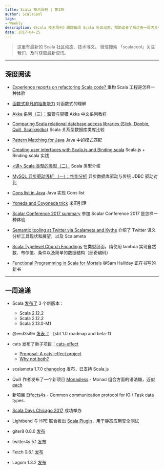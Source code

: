 ```yaml
---
title: Scala 技术周刊 | 第1期
author: ScalaCool
tags:
- Weekly
description: 《Scala 技术周刊》跟踪每周 Scala 社区动态，帮助读者了解过去一周内关于 Scala 发生的事情。
date: 2017-04-25
---
```


> 这里有最新的 Scala 社区动态、技术博文。
微信搜索 「scalacool」关注我们，及时获取最新资讯。

***

## 深度阅读

- [Experience reports on refactoring Scala code?  ](https://www.reddit.com/r/scala/comments/65t3ll/experience_reports_on_refactoring_scala_code/)
  重构 Scala 工程是怎样一种体验

- [函数式非凡的抽象能力](https://juejin.im/post/58f4a278da2f60005d3dc95a)
  对函数式的理解

- [Akka 系列（三）：监管与容错](http://scala.cool/2017/04/learning-akka-3/)
  Akka 中文系列教程

- [Comparing Scala relational database access libraries (Slick, Doobie, Quill, Scalikejdbc)](https://softwaremill.com/comparing-scala-relational-database-access-libraries/)
  Scala 关系型数据库类库比较

- [Pattern Matching for Java](http://cr.openjdk.java.net/~briangoetz/amber/pattern-match.html)
  Java 中的模式匹配

- [Creating user interfaces with Scala.js and Binding.scala](https://loicdescotte.github.io/posts/binding-scalajs/)
  Scala.js + Binding.scala 实践

- [<译> Scala 类型的类型（二）](http://scala.cool/2017/04/scala-types-of-types-part-2/)
  Scala 类型介绍

- [MySQL 异步驱动浅析 （一）：性能分析](http://localhost:4000/2017/04/mysql-async-1/)
  异步数据库驱动与传统 JDBC 驱动对比

- [Cons list in Java](https://medium.com/@sujitkamthe/cons-list-in-java-ef5053d2c85c)
  Java 实现 Cons list

- [Yoneda and Coyoneda trick](https://medium.com/@olxc/yoneda-and-coyoneda-trick-f5a0321aeba4)
  米田引理

- [Scalar Conference 2017 summary](https://medium.com/@bocytko/scalar-conference-2017-summary-5c5a96e47274)
  参加 Scalar Conference 2017 是怎样一种体验

- [Semantic tooling at Twitter via Scalameta and Kythe](http://scalameta.org/talks/2017-04-21-SemanticToolingAtTwitter.pdf)
  介绍了 Twitter 语义分析工具现状和展望，以及 Scalameta

- [Scala Typelevel Church Encodings](http://w.pitula.me/2017/typelevel-church-enc/)
  在类型层面，纯使用 lambda 实现自然数、布尔值、条件以及简单的数据结构（邱奇编码）

- [Functional Programming in Scala for Mortals](https://twitter.com/fommil/status/855877100296953862)
  @Sam Halliday 正在书写的新书

***

## 一周速递

- Scala [发布了](http://www.scala-lang.org/news/releases-1Q17.html) 3 个新版本：
  - Scala 2.12.2
  - Scala 2.12.2
  - Scala 2.13.0-M1

- @eed3si9n [发表了](http://developer.lightbend.com/blog/2017-04-18-sbt-1-0-roadmap-and-beta1/) 《sbt 1.0 roadmap and beta-1》

- cats 发布了新子项目：[cats-effect](https://github.com/djspiewak/cats-effect)
  - [Proposal: A cats-effect project](https://github.com/typelevel/cats/issues/1617)
  - [Why not both?](https://gist.github.com/djspiewak/a775b73804c581f4028fea2e98482b3c)

- scalameta 1.7.0 [changelog](https://github.com/scalameta/scalameta/blob/master/changelog/1.7.0.md) 发布，已支持 Scala.js

- Quill 作者发布了一个新项目 [Monadless](http://monadless.io/) - Monad 组合方面的语法糖，近似 [each](https://github.com/ThoughtWorksInc/each)

- 新项目 [Effects4s](https://github.com/effects4s/effects4s) - Common communication protocol for IO / Task data types.

- [Scala Days Chicago 2017](http://event.scaladays.org/scaladays-chicago-2017#schedule)  成功举办

- Lightbend 与 HPE 联合推出 [Scala Plugin](https://www.lightbend.com/blog/lightbend-and-hpe-announce-new-hpe-fortify-scala-plugin-for-static-application-security-testing-sast)，用于静态应用安全测试

- giter8 0.8.0 [发布](https://twitter.com/eed3si9n/status/853793974951313408)

- twitter4s 5.1 [发布](https://twitter.com/DanielaSfregola/status/854325488315183105)

- Fetch 0.6.1 [发布](https://www.47deg.com/blog/fetch-v0-6-1-release/)

- Lagom 1.3.2 [发布](https://www.lagomframework.com/blog/lagom-1-3-2.html)
